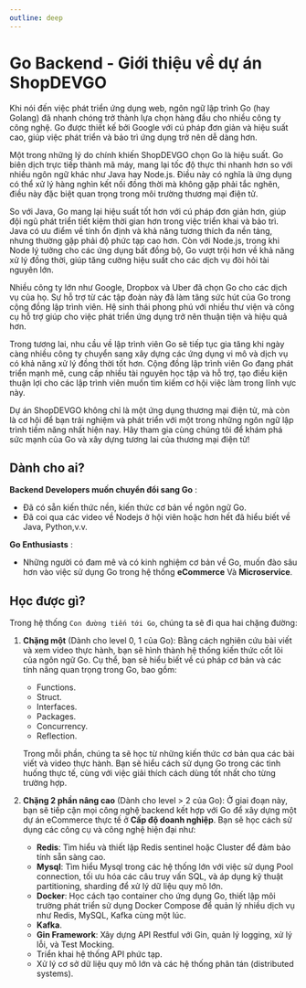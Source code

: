 ```yaml
---
outline: deep
---
```


<script setup>
import {
  VPTeamPage,
  VPTeamPageTitle,
  VPTeamMembers
} from 'vitepress/theme'

const members = [
  {
    avatar: 'https://avatars.githubusercontent.com/u/48472372?v=4',
    name: 'Anonystick',
    title: 'Creator',
    links: [
      { icon: 'github', link: 'https://github.com/anonystick' },
      { icon: 'blog', link: 'https://anonystick.com' }
    ]
  },
  {
    avatar: 'https://avatars.githubusercontent.com/u/129947921?v=4',
    name: 'JunYue',
    title: 'Creator',
    links: [
      { icon: 'github', link: 'https://github.com/vietgs03' }
    ]
  },
]
</script>

<VPTeamPage>
  <VPTeamPageTitle>
    <template #title>
      DEVs tham gia phát triển dự án Golang Documentation API
    </template>
    <template #lead>
      Chịu trách nhiệm các bài giảng về Go Backend
    </template>
  </VPTeamPageTitle>
 <VPTeamMembers size="small" :members="members" />
</VPTeamPage>

# Go Backend - Giới thiệu về dự án ShopDEVGO

Khi nói đến việc phát triển ứng dụng web, ngôn ngữ lập trình Go (hay Golang) đã nhanh chóng trở thành lựa chọn hàng đầu cho nhiều công ty công nghệ. Go được thiết kế bởi Google với cú pháp đơn giản và hiệu suất cao, giúp việc phát triển và bảo trì ứng dụng trở nên dễ dàng hơn.

Một trong những lý do chính khiến ShopDEVGO chọn Go là hiệu suất. Go biên dịch trực tiếp thành mã máy, mang lại tốc độ thực thi nhanh hơn so với nhiều ngôn ngữ khác như Java hay Node.js. Điều này có nghĩa là ứng dụng có thể xử lý hàng nghìn kết nối đồng thời mà không gặp phải tắc nghẽn, điều này đặc biệt quan trọng trong môi trường thương mại điện tử.

So với Java, Go mang lại hiệu suất tốt hơn với cú pháp đơn giản hơn, giúp đội ngũ phát triển tiết kiệm thời gian hơn trong việc triển khai và bảo trì. Java có ưu điểm về tính ổn định và khả năng tương thích đa nền tảng, nhưng thường gặp phải độ phức tạp cao hơn. Còn với Node.js, trong khi Node lý tưởng cho các ứng dụng bất đồng bộ, Go vượt trội hơn về khả năng xử lý đồng thời, giúp tăng cường hiệu suất cho các dịch vụ đòi hỏi tài nguyên lớn.

Nhiều công ty lớn như Google, Dropbox và Uber đã chọn Go cho các dịch vụ của họ. Sự hỗ trợ từ các tập đoàn này đã làm tăng sức hút của Go trong cộng đồng lập trình viên. Hệ sinh thái phong phú với nhiều thư viện và công cụ hỗ trợ giúp cho việc phát triển ứng dụng trở nên thuận tiện và hiệu quả hơn.

Trong tương lai, nhu cầu về lập trình viên Go sẽ tiếp tục gia tăng khi ngày càng nhiều công ty chuyển sang xây dựng các ứng dụng vi mô và dịch vụ có khả năng xử lý đồng thời tốt hơn. Cộng đồng lập trình viên Go đang phát triển mạnh mẽ, cung cấp nhiều tài nguyên học tập và hỗ trợ, tạo điều kiện thuận lợi cho các lập trình viên muốn tìm kiếm cơ hội việc làm trong lĩnh vực này.

Dự án ShopDEVGO không chỉ là một ứng dụng thương mại điện tử, mà còn là cơ hội để bạn trải nghiệm và phát triển với một trong những ngôn ngữ lập trình tiềm năng nhất hiện nay. Hãy tham gia cùng chúng tôi để khám phá sức mạnh của Go và xây dựng tương lai của thương mại điện tử!

## Dành cho ai?

**Backend Developers muốn chuyển đổi sang Go** :

- Đã có sẵn kiến thức nền, kiến thức cơ bản về ngôn ngữ Go.
- Đã coi qua các video về Nodejs ở hội viên hoặc hơn hết đã hiểu biết về Java, Python,v.v.

**Go Enthusiasts** :

- Những người có đam mê và có kinh nghiệm cơ bản về Go, muốn đào sâu hơn vào việc sử dụng Go trong hệ thống **eCommerce** Và **Microservice**.

## Học được gì?

Trong hệ thống `Con đường tiến tới Go`, chúng ta sẽ đi qua hai chặng đường:

1. **Chặng một** (Dành cho level 0, 1 của Go): Bằng cách nghiên cứu bài viết và xem video thực hành, bạn sẽ hình thành hệ thống kiến thức cốt lõi của ngôn ngữ Go. Cụ thể, bạn sẽ hiểu biết về cú pháp cơ bản và các tính năng quan trọng trong Go, bao gồm:

   - Functions.
   - Struct.
   - Interfaces.
   - Packages.
   - Concurrency.
   - Reflection.

   Trong mỗi phần, chúng ta sẽ học từ những kiến thức cơ bản qua các bài viết và video thực hành. Bạn sẽ hiểu cách sử dụng Go trong các tình huống thực tế, cùng với việc giải thích cách dùng tốt nhất cho từng trường hợp.

2. **Chặng 2 phần nâng cao** (Dành cho level > 2 của Go): Ở giai đoạn này, bạn sẽ tiếp cận mọi công nghệ backend kết hợp với Go để xây dựng một dự án eCommerce thực tế ở **Cấp độ doanh nghiệp**. Bạn sẽ học cách sử dụng các công cụ và công nghệ hiện đại như:
   - **Redis**: Tìm hiểu và thiết lập Redis sentinel hoặc Cluster để đảm bảo tính sẵn sàng cao.
   - **Mysql**: Tìm hiểu Mysql trong các hệ thống lớn với việc sử dụng Pool connection, tối ưu hóa các câu truy vấn SQL, và áp dụng kỹ thuật partitioning, sharding để xử lý dữ liệu quy mô lớn.
   - **Docker**: Học cách tạo container cho ứng dụng Go, thiết lập môi trường phát triển sử dụng Docker Compose để quản lý nhiều dịch vụ như Redis, MySQL, Kafka cùng một lúc.
   - **Kafka**.
   - **Gin Framework**: Xây dựng API Restful với Gin, quản lý logging, xử lý lỗi, và Test Mocking.
   - Triển khai hệ thống API phức tạp.
   - Xử lý cơ sở dữ liệu quy mô lớn và các hệ thống phân tán (distributed systems).
